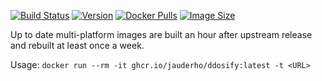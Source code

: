 
[![Build Status](https://github.com/jauderho/dockerfiles/workflows/ddosify/badge.svg)](https://github.com/jauderho/dockerfiles/actions)
[![Version](https://img.shields.io/docker/v/jauderho/ddosify/latest)](https://github.com/ddosify/ddosify)
[![Docker Pulls](https://img.shields.io/docker/pulls/jauderho/ddosify)](https://hub.docker.com/r/jauderho/ddosify/)
[![Image Size](https://img.shields.io/docker/image-size/jauderho/ddosify/latest)](https://hub.docker.com/r/jauderho/ddosify/)

Up to date multi-platform images are built an hour after upstream release and rebuilt at least once a week.

Usage: `docker run --rm -it ghcr.io/jauderho/ddosify:latest -t <URL>`

